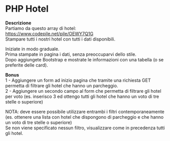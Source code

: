 PHP Hotel
===
**Descrizione**    
Partiamo da questo array di hotel: https://www.codepile.net/pile/OEWY7Q1G  
Stampare tutti i nostri hotel con tutti i dati disponibili. 

Iniziate in modo graduale.  
Prima stampate in pagina i dati, senza preoccuparvi dello stile.    
Dopo aggiungete Bootstrap e mostrate le informazioni con una tabella (o se preferite delle card).   

**Bonus**  
1 - Aggiungere un form ad inizio pagina che tramite una richiesta GET permetta di filtrare gli hotel che hanno un parcheggio.  
2 - Aggiungere un secondo campo al form che permetta di filtrare gli hotel per voto (es. inserisco 3 ed ottengo tutti gli hotel che hanno un voto di tre stelle o superiore)
  
NOTA: deve essere possibile utilizzare entrambi i filtri contemporaneamente (es. ottenere una lista con hotel che dispongono di parcheggio e che hanno un voto di tre stelle o superiore)  
Se non viene specificato nessun filtro, visualizzare come in precedenza tutti gli hotel.
